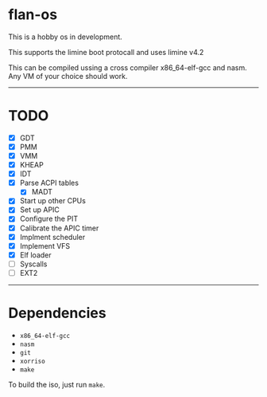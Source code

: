 # **flan-os**
This is a hobby os in development. 

This supports the limine boot protocall and uses limine v4.2

This can be compiled ussing a cross compiler x86_64-elf-gcc and nasm. Any VM of your choice should work. 

---
# **TODO**
- [X] GDT
- [x] PMM
- [x] VMM
- [x] KHEAP
- [x] IDT
- [x] Parse ACPI tables 
	-  [x] MADT
- [x] Start up other CPUs
- [x] Set up APIC
- [x] Configure the PIT
- [x] Calibrate the APIC timer
- [x] Implment scheduler 
- [x] Implement VFS
- [x] Elf loader
- [ ] Syscalls
- [ ] EXT2
---
# Dependencies
- `x86_64-elf-gcc` 
- `nasm`
- `git`
- `xorriso`
- `make`

To build the iso, just run `make`.
